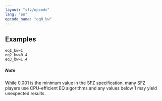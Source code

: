 ```yaml
---
layout: "sfz/opcode"
lang: "en"
opcode_name: "eqN_bw"
---
```

## Examples

```
eq1_bw=1
eq2_bw=0.4
eq3_bw=1.4
```

##### Note

While 0.001 is the minimum value in the SFZ specification, many SFZ players use
CPU-efficient EQ algorithms and any values below 1 may yield unexpected results.
